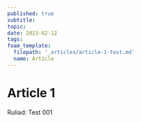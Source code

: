 ```yaml
---
published: true
subtitle:
topic:
date: 2023-02-12
tags: 
foam_template:
  filepath: '_articles/article-1-test.md'
  name: Article
---
```


# Article 1

Ruliad: Test 001